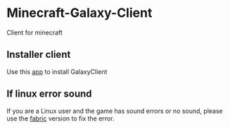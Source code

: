 # Minecraft-Galaxy-Client
Client for minecraft

## Installer client
Use this [app](https://github.com/LunarMoonDLCT/GalaxyClientInstaller) to install GalaxyClient

## If linux error sound
If you are a Linux user and the game has sound errors or no sound, please use the [fabric](https://fabricmc.net/) version to fix the error.

